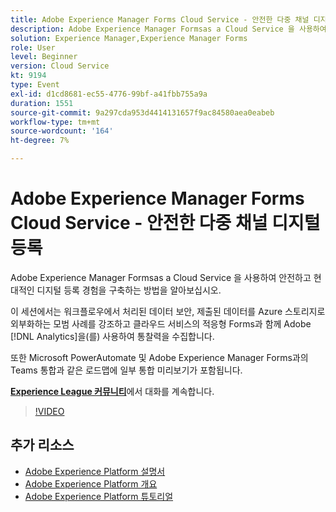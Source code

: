 ```yaml
---
title: Adobe Experience Manager Forms Cloud Service - 안전한 다중 채널 디지털 등록
description: Adobe Experience Manager Formsas a Cloud Service 을 사용하여 안전하고 현대적인 디지털 등록 경험을 구축하는 방법을 알아보십시오. 이 세션에서는 워크플로우에서 처리된 데이터 보안, Azure 스토리지에 제출된 데이터 외부화, Adobe  [!DNL Analytics] 을(를) 사용한 통찰력 수집 등과 관련된 모범 사례를 강조합니다. Adaptive Forms on cloud service.
solution: Experience Manager,Experience Manager Forms
role: User
level: Beginner
version: Cloud Service
kt: 9194
type: Event
exl-id: d1cd8681-ec55-4776-99bf-a41fbb755a9a
duration: 1551
source-git-commit: 9a297cda953d4414131657f9ac84580aea0eabeb
workflow-type: tm+mt
source-wordcount: '164'
ht-degree: 7%

---
```


# Adobe Experience Manager Forms Cloud Service - 안전한 다중 채널 디지털 등록

Adobe Experience Manager Formsas a Cloud Service 을 사용하여 안전하고 현대적인 디지털 등록 경험을 구축하는 방법을 알아보십시오.

이 세션에서는 워크플로우에서 처리된 데이터 보안, 제출된 데이터를 Azure 스토리지로 외부화하는 모범 사례를 강조하고 클라우드 서비스의 적응형 Forms과 함께 Adobe [!DNL Analytics]을(를) 사용하여 통찰력을 수집합니다.

또한 Microsoft PowerAutomate 및 Adobe Experience Manager Forms과의 Teams 통합과 같은 로드맵에 일부 통합 미리보기가 포함됩니다.

**[Experience League 커뮤니티](https://adobe.ly/3CQjKgg)**&#x200B;에서 대화를 계속합니다.

>[!VIDEO](https://video.tv.adobe.com/v/337887/?quality=12&learn=on&hidetitle=true)

## 추가 리소스

- [Adobe Experience Platform 설명서](https://experienceleague.adobe.com/docs/experience-platform.html)
- [Adobe Experience Platform 개요](https://experienceleague.adobe.com/docs/experience-platform/landing/home.html?lang=ko)
- [Adobe Experience Platform 튜토리얼](https://experienceleague.adobe.com/docs/platform-learn/tutorials/overview.html?lang=en)
